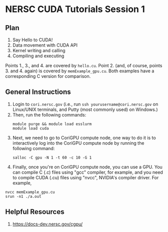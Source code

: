 # NERSC CUDA Tutorials Session 1

## Plan
1. Say Hello to CUDA!
2. Data movement with CUDA API
3. Kernel writing and calling
4. Compiling and executing

Points 1., 3., and 4. are covered by ```hello.cu```. Point 2. (and, of course, points 3. and 4. again) is covered by ```memExample_gpu.cu```. Both examples have a corresponding C version for comparison. 

## General Instructions
1. Login to ```cori.nersc.gov``` (i.e., run ```ssh yourusername@cori.nersc.gov``` on Linux/UNIX terminals, and Putty (most commonly used) on Windows.)
2. Then, run the following commands:
   ```
   module purge && module load esslurm
   module load cuda
   ```
3. Next, we need to go to CoriGPU compute node, one way to do it is to interactively log into the CoriGPU compute node by running the following command:
   ```
   salloc -C gpu -N 1 -t 60 -c 10 -G 1
   ```
4. Finally, once you're on CoriGPU compute node, you can use a GPU. You can compile C (.c) files using "gcc" compiler, for example, and you need to compile CUDA (.cu) files using "nvcc", NVIDIA's compiler driver. For example, 
```
nvcc memExample_gpu.cu
srun -n1 ./a.out
```

## Helpful Resources
1. https://docs-dev.nersc.gov/cgpu/
